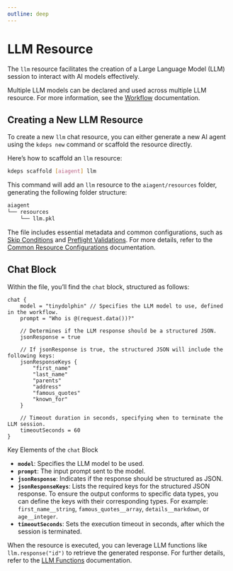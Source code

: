 ```yaml
---
outline: deep
---
```


# LLM Resource

The `llm` resource facilitates the creation of a Large Language Model (LLM) session to interact with AI models effectively.

Multiple LLM models can be declared and used across multiple LLM resource. For more information, see the
[Workflow](../configuration/workflow.md) documentation.

## Creating a New LLM Resource

To create a new `llm` chat resource, you can either generate a new AI agent using the `kdeps new` command or scaffold the resource directly.

Here’s how to scaffold an `llm` resource:

```bash
kdeps scaffold [aiagent] llm
```

This command will add an `llm` resource to the `aiagent/resources` folder, generating the following folder structure:

```bash
aiagent
└── resources
    └── llm.pkl
```

The file includes essential metadata and common configurations, such as [Skip Conditions](../resources/skip) and [Preflight Validations](../resources/validations). For more details, refer to the [Common Resource Configurations](../resources/resources#common-resource-configurations) documentation.

## Chat Block

Within the file, you’ll find the `chat` block, structured as follows:

```apl
chat {
    model = "tinydolphin" // Specifies the LLM model to use, defined in the workflow.
    prompt = "Who is @(request.data())?"

    // Determines if the LLM response should be a structured JSON.
    jsonResponse = true

    // If jsonResponse is true, the structured JSON will include the following keys:
    jsonResponseKeys {
        "first_name"
        "last_name"
        "parents"
        "address"
        "famous_quotes"
        "known_for"
    }

    // Timeout duration in seconds, specifying when to terminate the LLM session.
    timeoutSeconds = 60
}
```

Key Elements of the `chat` Block

- **`model`**: Specifies the LLM model to be used.
- **`prompt`**: The input prompt sent to the model.
- **`jsonResponse`**: Indicates if the response should be structured as JSON.
- **`jsonResponseKeys`**: Lists the required keys for the structured JSON response. To ensure the output conforms to
  specific data types, you can define the keys with their corresponding types. For example: `first_name__string`,
  `famous_quotes__array`, `details__markdown`, or `age__integer`.
- **`timeoutSeconds`**: Sets the execution timeout in seconds, after which the session is terminated.

When the resource is executed, you can leverage LLM functions like `llm.response("id")` to retrieve the generated
response. For further details, refer to the [LLM Functions](../resources/functions.md#llm-resource-functions)
documentation.
